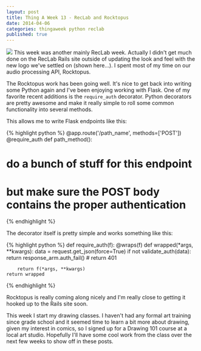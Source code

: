 ```yaml
---
layout: post
title: Thing A Week 13 - RecLab and Rocktopus
date: 2014-04-06
categories: thingaweek python reclab
published: true
---
```


<img src="../blog_media/reclab2.png" class="inline_right" />
This week was another mainly RecLab week. Actually I didn't get much done on the RecLab Rails site outside of updating the look and feel with the new logo we've settled on (shown here...). I spent most of my time on our audio processing API, Rocktopus.

The Rocktopus work has been going well. It's nice to get back into writing some Python again and I've been enjoying working with Flask. One of my favorite recent additions is the `require_auth` decorator. Python decorators are pretty awesome and make it really simple to roll some common functionality into several methods.

This allows me to write Flask endpoints like this:

{% highlight python %}
@app.route('/path_name', methods=['POST'])
@require_auth
def path_method():
  # do a bunch of stuff for this endpoint
  # but make sure the POST body contains the proper authentication
{% endhighlight %}

The decorator itself is pretty simple and works something like this:

{% highlight python %}
def require_auth(f):
    @wraps(f)
    def wrapped(*args, **kwargs):
        data = request.get_json(force=True)
        if not validate_auth(data):
            return response_arm.auth_fail() # return 401

        return f(*args, **kwargs)
    return wrapped
{% endhighlight %}

Rocktopus is really coming along nicely and I'm really close to getting it hooked up to the Rails site soon.

This week I start my drawing classes. I haven't had any formal art training since grade school and it seemed time to learn a bit more about drawing, given my interest in comics, so I signed up for a Drawing 101 course at a local art studio. Hopefully I'll have some cool work from the class over the next few weeks to show off in these posts.